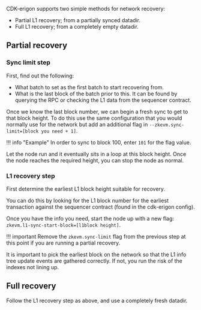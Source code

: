 CDK-erigon supports two simple methods for network recovery:

- Partial L1 recovery; from a partially synced datadir.
- Full L1 recovery; from a completely empty datadir.

## Partial recovery

### Sync limit step

First, find out the following:

- What batch to set as the first batch to start recovering from.
- What is the last block of the batch prior to this. It can be found by querying the RPC or checking the L1 data from the sequencer contract.

Once we know the last block number, we can begin a fresh sync to get to that block height. To do this use the same configuration that you would normally use for the network but add an additional flag in `--zkevm.sync-limit=[block you need + 1]`. 

!!! info "Example"
    In order to sync to block 100, enter `101` for the flag value. 

Let the node run and it eventually sits in a loop at this block height. Once the node reaches the required height, you can stop the node as normal. 

### L1 recovery step

First determine the earliest L1 block height suitable for recovery. 

You can do this by looking for the L1 block number for the earliest transaction against the sequencer contract (found in the cdk-erigon config). 

Once you have the info you need, start the node up with a new flag: `zkevm.l1-sync-start-block=[l1block height]`.

!!! important
    Remove the `zkevm.sync-limit` flag from the previous step at this point if you are running a partial recovery. 
    
It is important to pick the earliest block on the network so that the L1 info tree update events are gathered correctly. If not, you run the risk of the indexes
not lining up.

## Full recovery

Follow the L1 recovery step as above, and use a completely fresh datadir.
